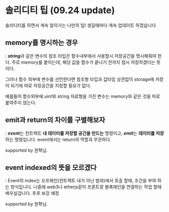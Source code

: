 # 솔리디티 팁 (09.24 update)

솔리디티를 하면서 계속 알아가는 나만의 팁! 생길때마다 계속 업데이트 하겠습니다 

## memory를 명시하는 경우

: ***string***과 같은 변수의 참조 타입은 함수내부에서 사용할시 저장공간을 명시해줘야 한다. 주로 memory를 붙이는데, 해당 값을 함수가 끝나기 전까지 잠시 저장하겠다는 뜻이다. 

그러나 함수 외부에 변수를 선언한다면 참조형 타입과 값타임 상관없이 storage에 저장이 되기에 따로 저장공간을 지정할 필요가 없다. 

예를들어 함수외부에 uint와 string 자료형을 가진 변수는 memory와 같은 것을 따로 붙여주지 않는다. 

## emit과 return의 차이를 구별해보자

: ***event***는 컨트렉트 **내 데이터를 저장할 공간을 만드는** 명령이고, ***emit***는 **데이터를 저장**하는 명령입니다. event에서는 return의 역할과 무관하다. 

supported by 원혁님.

## event indexed의 뜻을 모르겠다

: Event의 index는 오프체인(컨트렉트 내가 아닌 범위)에서 호출 할때, 조건을 부여 하는 방식입니다. 나중에 web3나 etherjs같이 프론트랑 블록체인을 연결하는 작업 할때 배우실겁니다. 추후 보강 예정 

supported by 원혁님.
